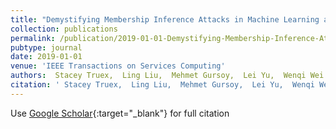 ```yaml
---
title: "Demystifying Membership Inference Attacks in Machine Learning as a Service"
collection: publications
permalink: /publication/2019-01-01-Demystifying-Membership-Inference-Attacks-in-Machine-Learning-as-a-Service
pubtype: journal
date: 2019-01-01
venue: 'IEEE Transactions on Services Computing'
authors:  Stacey Truex,  Ling Liu,  Mehmet Gursoy,  Lei Yu,  Wenqi Wei
citation: ' Stacey Truex,  Ling Liu,  Mehmet Gursoy,  Lei Yu,  Wenqi Wei, &quot;Demystifying Membership Inference Attacks in Machine Learning as a Service.&quot; IEEE Transactions on Services Computing, 2019.'
---
```

Use [Google Scholar](https://scholar.google.com/scholar?q=Demystifying+Membership+Inference+Attacks+in+Machine+Learning+as+a+Service){:target="_blank"} for full citation